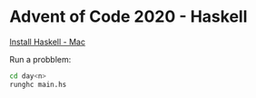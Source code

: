 # Advent of Code 2020 - Haskell

[Install Haskell - Mac](https://www.haskell.org/ghcup/)

Run a probblem:
```sh
cd day<n>
runghc main.hs
```
